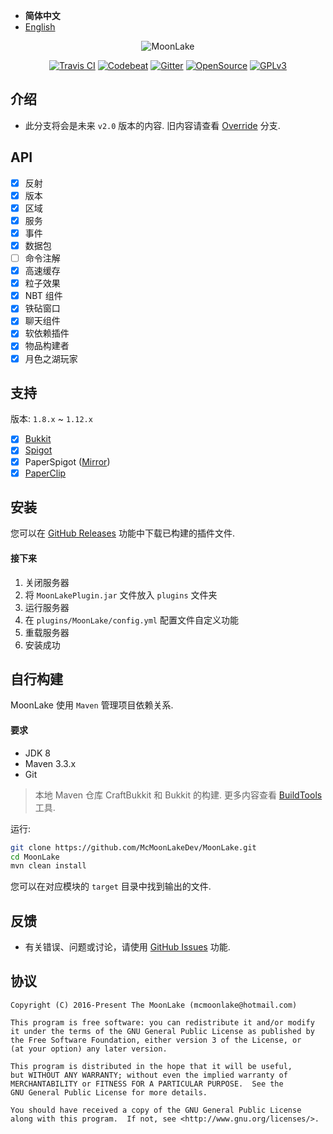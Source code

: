 - **简体中文**
- [English](README-en.md)

<p align="center">
<img src="images/logo.png" alt="MoonLake" />
</p>

<p align="center">
<a href="https://travis-ci.org/McMoonLakeDev/MoonLake"><img src="https://travis-ci.org/McMoonLakeDev/MoonLake.svg?branch=v2.0-alpha-kotlin-travis" alt="Travis CI" /></a>
<a href="https://codebeat.co/projects/github-com-mcmoonlakedev-moonlake-v2-0-alpha-kotlin"><img src="https://codebeat.co/badges/71de9e97-982a-4630-a501-07e6c7c35d94" alt="Codebeat" /></a>
<a href="https://gitter.im/McMoonLakeDev/MoonLake"><img src="https://badges.gitter.im/McMoonLakeDev/MoonLake.svg" alt="Gitter" /></a>
<a href="https://github.com/McMoonLakeDev/MoonLake"><img src="https://badges.frapsoft.com/os/v1/open-source.svg?v=102" alt="OpenSource" /></a>
<a href="http://www.gnu.org/licenses/gpl-3.0"><img src="https://badges.frapsoft.com/os/gpl/gpl.svg?v=102" alt="GPLv3" /></a>
</p>

## 介绍

- 此分支将会是未来 `v2.0` 版本的内容. 旧内容请查看 [Override](https://github.com/McMoonLakeDev/MoonLake/tree/override) 分支.

## API

- [x] 反射
- [x] 版本
- [x] 区域
- [x] 服务
- [x] 事件
- [x] 数据包
- [ ] 命令注解
- [x] 高速缓存
- [x] 粒子效果
- [x] NBT 组件
- [x] 铁砧窗口
- [x] 聊天组件
- [x] 软依赖插件
- [x] 物品构建者
- [x] 月色之湖玩家

## 支持

版本: `1.8.x` ~ `1.12.x`

- [x] [Bukkit](https://bukkit.org)
- [x] [Spigot](https://spigotmc.org)
- [x] PaperSpigot ([Mirror](https://yivesmirror.com/downloads/paperspigot))
- [x] [PaperClip](https://ci.destroystokyo.com/job/Paper/)

## 安装

您可以在 [GitHub Releases](https://github.com/McMoonLakeDev/MoonLake/releases) 功能中下载已构建的插件文件.

#### 接下来

1. 关闭服务器
2. 将 `MoonLakePlugin.jar` 文件放入 `plugins` 文件夹
3. 运行服务器
4. 在 `plugins/MoonLake/config.yml` 配置文件自定义功能
5. 重载服务器
6. 安装成功

## 自行构建

MoonLake 使用 `Maven` 管理项目依赖关系.

#### 要求

- JDK 8
- Maven 3.3.x
- Git

> 本地 Maven 仓库 CraftBukkit 和 Bukkit 的构建. 更多内容查看 [BuildTools](https://www.spigotmc.org/wiki/buildtools/) 工具.

运行:

```sh
git clone https://github.com/McMoonLakeDev/MoonLake.git
cd MoonLake
mvn clean install
```

您可以在对应模块的 `target` 目录中找到输出的文件.

## 反馈

- 有关错误、问题或讨论，请使用 [GitHub Issues](https://github.com/McMoonLakeDev/MoonLake/issues) 功能.

## 协议

    Copyright (C) 2016-Present The MoonLake (mcmoonlake@hotmail.com)

    This program is free software: you can redistribute it and/or modify
    it under the terms of the GNU General Public License as published by
    the Free Software Foundation, either version 3 of the License, or
    (at your option) any later version.

    This program is distributed in the hope that it will be useful,
    but WITHOUT ANY WARRANTY; without even the implied warranty of
    MERCHANTABILITY or FITNESS FOR A PARTICULAR PURPOSE.  See the
    GNU General Public License for more details.

    You should have received a copy of the GNU General Public License
    along with this program.  If not, see <http://www.gnu.org/licenses/>.

